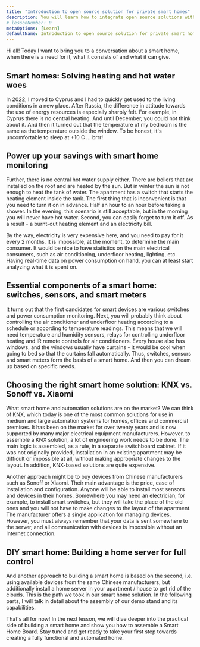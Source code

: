 ```yaml
---
title: "Introduction to open source solution for private smart homes"
description: You will learn how to integrate open source solutions with inexpensive smart devices to make your smart home privately oriented and not dependent on clouds in its work.
# lessonNumber: 0
metaOptions: [Learn]
defaultName: Introduction to open source solution for private smart homes
---
```


<LessonImages src="smart-home-intro/open-source-private-smart-home-intro.png" imageClasses="mb full" />

<RoboAcademyText>
  Hi all! Today I want to bring you to a conversation about a smart home, when there is a need for it, what it consists of and what it can give.
</RoboAcademyText>

## Smart homes: Solving heating and hot water woes

In 2022, I moved to Cyprus and I had to quickly get used to the living conditions in a new place. After Russia, the difference in attitude towards the use of energy resources is especially sharply felt. For example, in Cyprus there is no central heating. And until December, you could not think about it. And then it turned out that the temperature of my bedroom is the same as the temperature outside the window. To be honest, it's uncomfortable to sleep at +10 С ... brrr!

## Power up your savings with smart home monitoring

Further, there is no central hot water supply either. There are boilers that are installed on the roof and are heated by the sun. But in winter the sun is not enough to heat the tank of water. The apartment has a switch that starts the heating element inside the tank. The first thing that is inconvenient is that you need to turn it on in advance. Half an hour to an hour before taking a shower. In the evening, this scenario is still acceptable, but in the morning you will never have hot water. Second, you can easily forget to turn it off. As a result - a burnt-out heating element and an electricity bill.

By the way, electricity is very expensive here, and you need to pay for it every 2 months. It is impossible, at the moment, to determine the main consumer. It would be nice to have statistics on the main electrical consumers, such as air conditioning, underfloor heating, lighting, etc. Having real-time data on power consumption on hand, you can at least start analyzing what it is spent on.

## Essential components of a smart home: switches, sensors, and smart meters

It turns out that the first candidates for smart devices are various switches and power consumption monitoring. Next, you will probably think about controlling the air conditioner and underfloor heating according to a schedule or according to temperature readings. This means that we will need temperature and humidity sensors, relays for controlling underfloor heating and IR remote controls for air conditioners. Every house also has windows, and the windows usually have curtains - it would be cool when going to bed so that the curtains fall automatically. Thus, switches, sensors and smart meters form the basis of a smart home. And then you can dream up based on specific needs.

## Choosing the right smart home solution: KNX vs. Sonoff vs. Xiaomi

What smart home and automation solutions are on the market? We can think of KNX, which today is one of the most common solutions for use in medium and large automation systems for homes, offices and commercial premises. It has been on the market for over twenty years and is now supported by many major electrical equipment manufacturers. However, to assemble a KNX solution, a lot of engineering work needs to be done. The main logic is assembled, as a rule, in a separate switchboard cabinet. If it was not originally provided, installation in an existing apartment may be difficult or impossible at all, without making appropriate changes to the layout. In addition, KNX-based solutions are quite expensive.

Another approach might be to buy devices from Chinese manufacturers such as Sonoff or Xiaomi. Their main advantage is the price, ease of installation and configuration. Anyone will be able to install most sensors and devices in their homes. Somewhere you may need an electrician, for example, to install smart switches, but they will take the place of the old ones and you will not have to make changes to the layout of the apartment. The manufacturer offers a single application for managing devices. However, you must always remember that your data is sent somewhere to the server, and all communication with devices is impossible without an Internet connection.


## DIY smart home: Building a home server for full control

And another approach to building a smart home is based on the second, i.e. using available devices from the same Chinese manufacturers, but additionally install a home server in your apartment / house to get rid of the clouds. This is the path we took in our smart home solution. In the following parts, I will talk in detail about the assembly of our demo stand and its capabilities.

<RoboAcademyText fWeight="500">
  That's all for now! In the next lesson, we will dive deeper into the practical side of building a smart home and show you how to assemble a Smart Home Board. Stay tuned and get ready to take your first step towards creating a fully functional and automated home.
</RoboAcademyText>